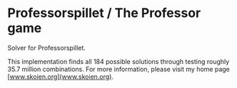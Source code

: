 # Professorspillet / The Professor game
Solver for Professorspillet.

This implementation finds all 184 possible solutions through testing roughly 35.7 million combinations.
For more information, please visit my home page [www.skoien.org](www.skoien.org).
